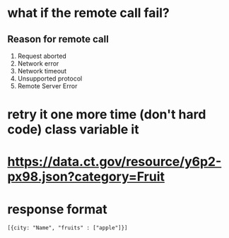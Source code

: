 # what if the remote call fail?

## Reason for remote call

1. Request aborted
2. Network error
3. Network timeout
4. Unsupported protocol
5. Remote Server Error

# retry it one more time (don't hard code) class variable it

# https://data.ct.gov/resource/y6p2-px98.json?category=Fruit

# response format

`[{city: "Name", "fruits" : ["apple"]}]`
